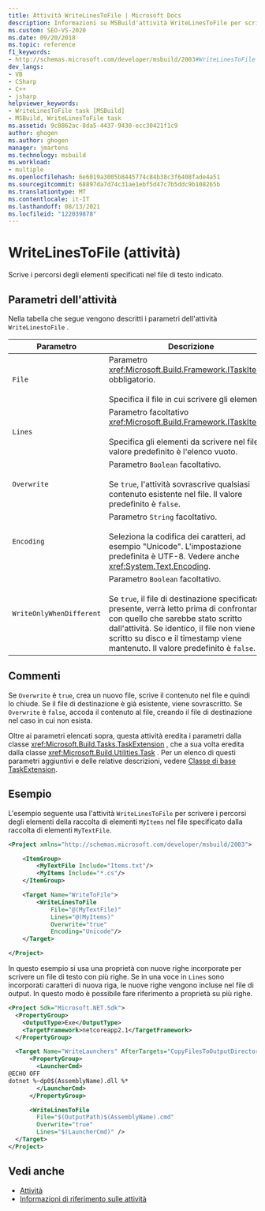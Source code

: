 ```yaml
---
title: Attività WriteLinesToFile | Microsoft Docs
description: Informazioni su MSBuild'attività WriteLinesToFile per scrivere i percorsi degli elementi specificati nel file di testo specificato.
ms.custom: SEO-VS-2020
ms.date: 09/20/2018
ms.topic: reference
f1_keywords:
- http://schemas.microsoft.com/developer/msbuild/2003#WriteLinesToFile
dev_langs:
- VB
- CSharp
- C++
- jsharp
helpviewer_keywords:
- WriteLinesToFile task [MSBuild]
- MSBuild, WriteLinesToFile task
ms.assetid: 9c8862ac-8da5-4437-9430-ecc30421f1c9
author: ghogen
ms.author: ghogen
manager: jmartens
ms.technology: msbuild
ms.workload:
- multiple
ms.openlocfilehash: 6e6019a3005b8445774c84b38c3f6408fade4a51
ms.sourcegitcommit: 68897da7d74c31ae1ebf5d47c7b5ddc9b108265b
ms.translationtype: MT
ms.contentlocale: it-IT
ms.lasthandoff: 08/13/2021
ms.locfileid: "122039878"
---
```

# <a name="writelinestofile-task"></a>WriteLinesToFile (attività)

Scrive i percorsi degli elementi specificati nel file di testo indicato.

## <a name="task-parameters"></a>Parametri dell'attività

 Nella tabella che segue vengono descritti i parametri dell'attività `WriteLinestoFile` .

|Parametro|Descrizione|
|---------------|-----------------|
|`File`|Parametro <xref:Microsoft.Build.Framework.ITaskItem> obbligatorio.<br /><br /> Specifica il file in cui scrivere gli elementi.|
|`Lines`|Parametro facoltativo <xref:Microsoft.Build.Framework.ITaskItem>`[]`.<br /><br /> Specifica gli elementi da scrivere nel file. Il valore predefinito è l'elenco vuoto.|
|`Overwrite`|Parametro `Boolean` facoltativo.<br /><br /> Se `true`, l'attività sovrascrive qualsiasi contenuto esistente nel file. Il valore predefinito è `false`.|
|`Encoding`|Parametro `String` facoltativo.<br /><br /> Seleziona la codifica dei caratteri, ad esempio "Unicode". L'impostazione predefinita è UTF-8.  Vedere anche <xref:System.Text.Encoding>.|
|`WriteOnlyWhenDifferent`|Parametro `Boolean` facoltativo.<br /><br /> Se `true`, il file di destinazione specificato, se presente, verrà letto prima di confrontarlo con quello che sarebbe stato scritto dall'attività. Se identico, il file non viene scritto su disco e il timestamp viene mantenuto. Il valore predefinito è `false`.|

## <a name="remarks"></a>Commenti

 Se `Overwrite` è `true`, crea un nuovo file, scrive il contenuto nel file e quindi lo chiude. Se il file di destinazione è già esistente, viene sovrascritto. Se `Overwrite` è `false`, accoda il contenuto al file, creando il file di destinazione nel caso in cui non esista.

 Oltre ai parametri elencati sopra, questa attività eredita i parametri dalla classe <xref:Microsoft.Build.Tasks.TaskExtension> , che a sua volta eredita dalla classe <xref:Microsoft.Build.Utilities.Task> . Per un elenco di questi parametri aggiuntivi e delle relative descrizioni, vedere [Classe di base TaskExtension](../msbuild/taskextension-base-class.md).

## <a name="example"></a>Esempio

 L'esempio seguente usa l'attività `WriteLinesToFile` per scrivere i percorsi degli elementi della raccolta di elementi `MyItems` nel file specificato dalla raccolta di elementi `MyTextFile`.

```xml
<Project xmlns="http://schemas.microsoft.com/developer/msbuild/2003">

    <ItemGroup>
        <MyTextFile Include="Items.txt"/>
        <MyItems Include="*.cs"/>
    </ItemGroup>

    <Target Name="WriteToFile">
        <WriteLinesToFile
            File="@(MyTextFile)"
            Lines="@(MyItems)"
            Overwrite="true"
            Encoding="Unicode"/>
    </Target>

</Project>
```

In questo esempio si usa una proprietà con nuove righe incorporate per scrivere un file di testo con più righe. Se in una voce in `Lines` sono incorporati caratteri di nuova riga, le nuove righe vengono incluse nel file di output. In questo modo è possibile fare riferimento a proprietà su più righe.

```xml
<Project Sdk="Microsoft.NET.Sdk">
  <PropertyGroup>
    <OutputType>Exe</OutputType>
    <TargetFramework>netcoreapp2.1</TargetFramework>
  </PropertyGroup>

  <Target Name="WriteLaunchers" AfterTargets="CopyFilesToOutputDirectory">
      <PropertyGroup>
        <LauncherCmd>
@ECHO OFF
dotnet %~dp0$(AssemblyName).dll %*
        </LauncherCmd>
      </PropertyGroup>

      <WriteLinesToFile
        File="$(OutputPath)$(AssemblyName).cmd"
        Overwrite="true"
        Lines="$(LauncherCmd)" />
  </Target>
</Project>
```

## <a name="see-also"></a>Vedi anche

- [Attività](../msbuild/msbuild-tasks.md)
- [Informazioni di riferimento sulle attività](../msbuild/msbuild-task-reference.md)
